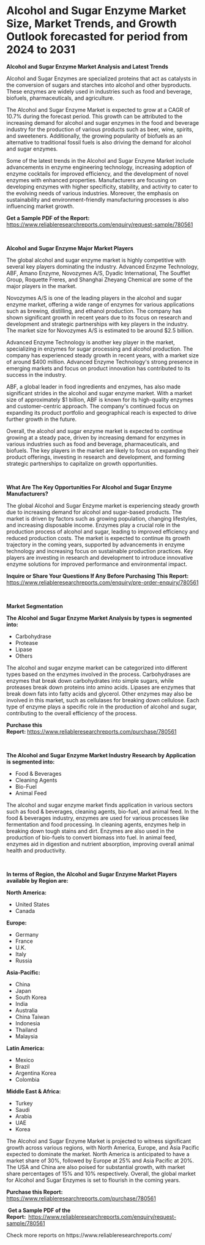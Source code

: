 <p><h1>Alcohol and Sugar Enzyme Market Size, Market Trends, and Growth Outlook forecasted for period from 2024 to 2031</h1></p><p><strong>Alcohol and Sugar Enzyme Market Analysis and Latest Trends</strong></p>
<p><p>Alcohol and Sugar Enzymes are specialized proteins that act as catalysts in the conversion of sugars and starches into alcohol and other byproducts. These enzymes are widely used in industries such as food and beverage, biofuels, pharmaceuticals, and agriculture.</p><p>The Alcohol and Sugar Enzyme Market is expected to grow at a CAGR of 10.7% during the forecast period. This growth can be attributed to the increasing demand for alcohol and sugar enzymes in the food and beverage industry for the production of various products such as beer, wine, spirits, and sweeteners. Additionally, the growing popularity of biofuels as an alternative to traditional fossil fuels is also driving the demand for alcohol and sugar enzymes.</p><p>Some of the latest trends in the Alcohol and Sugar Enzyme Market include advancements in enzyme engineering technology, increasing adoption of enzyme cocktails for improved efficiency, and the development of novel enzymes with enhanced properties. Manufacturers are focusing on developing enzymes with higher specificity, stability, and activity to cater to the evolving needs of various industries. Moreover, the emphasis on sustainability and environment-friendly manufacturing processes is also influencing market growth.</p></p>
<p><strong>Get a Sample PDF of the Report:&nbsp;</strong> <a href="https://www.reliableresearchreports.com/enquiry/request-sample/780561">https://www.reliableresearchreports.com/enquiry/request-sample/780561</a></p>
<p>&nbsp;</p>
<p><strong>Alcohol and Sugar Enzyme Major Market Players</strong></p>
<p><p>The global alcohol and sugar enzyme market is highly competitive with several key players dominating the industry. Advanced Enzyme Technology, ABF, Amano Enzyme, Novozymes A/S, Dyadic International, The Soufflet Group, Roquette Freres, and Shanghai Zheyang Chemical are some of the major players in the market.</p><p>Novozymes A/S is one of the leading players in the alcohol and sugar enzyme market, offering a wide range of enzymes for various applications such as brewing, distilling, and ethanol production. The company has shown significant growth in recent years due to its focus on research and development and strategic partnerships with key players in the industry. The market size for Novozymes A/S is estimated to be around $2.5 billion.</p><p>Advanced Enzyme Technology is another key player in the market, specializing in enzymes for sugar processing and alcohol production. The company has experienced steady growth in recent years, with a market size of around $400 million. Advanced Enzyme Technology's strong presence in emerging markets and focus on product innovation has contributed to its success in the industry.</p><p>ABF, a global leader in food ingredients and enzymes, has also made significant strides in the alcohol and sugar enzyme market. With a market size of approximately $1 billion, ABF is known for its high-quality enzymes and customer-centric approach. The company's continued focus on expanding its product portfolio and geographical reach is expected to drive further growth in the future.</p><p>Overall, the alcohol and sugar enzyme market is expected to continue growing at a steady pace, driven by increasing demand for enzymes in various industries such as food and beverage, pharmaceuticals, and biofuels. The key players in the market are likely to focus on expanding their product offerings, investing in research and development, and forming strategic partnerships to capitalize on growth opportunities.</p></p>
<p>&nbsp;</p>
<p><strong>What Are The Key Opportunities For Alcohol and Sugar Enzyme Manufacturers?</strong></p>
<p><p>The global Alcohol and Sugar Enzyme market is experiencing steady growth due to increasing demand for alcohol and sugar-based products. The market is driven by factors such as growing population, changing lifestyles, and increasing disposable income. Enzymes play a crucial role in the production process of alcohol and sugar, leading to improved efficiency and reduced production costs. The market is expected to continue its growth trajectory in the coming years, supported by advancements in enzyme technology and increasing focus on sustainable production practices. Key players are investing in research and development to introduce innovative enzyme solutions for improved performance and environmental impact.</p></p>
<p><strong>Inquire or Share Your Questions If Any Before Purchasing This Report:</strong> <a href="https://www.reliableresearchreports.com/enquiry/pre-order-enquiry/780561">https://www.reliableresearchreports.com/enquiry/pre-order-enquiry/780561</a></p>
<p>&nbsp;</p>
<p><strong>Market Segmentation</strong></p>
<p><strong>The Alcohol and Sugar Enzyme Market Analysis by types is segmented into:</strong></p>
<p><ul><li>Carbohydrase</li><li>Protease</li><li>Lipase</li><li>Others</li></ul></p>
<p><p>The alcohol and sugar enzyme market can be categorized into different types based on the enzymes involved in the process. Carbohydrases are enzymes that break down carbohydrates into simple sugars, while proteases break down proteins into amino acids. Lipases are enzymes that break down fats into fatty acids and glycerol. Other enzymes may also be involved in this market, such as cellulases for breaking down cellulose. Each type of enzyme plays a specific role in the production of alcohol and sugar, contributing to the overall efficiency of the process.</p></p>
<p><strong>Purchase this Report:&nbsp;</strong><a href="https://www.reliableresearchreports.com/purchase/780561">https://www.reliableresearchreports.com/purchase/780561</a></p>
<p>&nbsp;</p>
<p><strong>The Alcohol and Sugar Enzyme Market Industry Research by Application is segmented into:</strong></p>
<p><ul><li>Food & Beverages</li><li>Cleaning Agents</li><li>Bio-Fuel</li><li>Animal Feed</li></ul></p>
<p><p>The alcohol and sugar enzyme market finds application in various sectors such as food & beverages, cleaning agents, bio-fuel, and animal feed. In the food & beverages industry, enzymes are used for various processes like fermentation and food processing. In cleaning agents, enzymes help in breaking down tough stains and dirt. Enzymes are also used in the production of bio-fuels to convert biomass into fuel. In animal feed, enzymes aid in digestion and nutrient absorption, improving overall animal health and productivity.</p></p>
<p>&nbsp;</p>
<p><strong>In terms of Region, the Alcohol and Sugar Enzyme Market Players available by Region are:</strong></p>
<p>
    <p> <strong> North America: </strong>
        <ul>
            <li>United States</li>
            <li>Canada</li>
        </ul>
        </p> 
    <p> <strong> Europe: </strong>
        <ul>
            <li>Germany</li>
            <li>France</li>
            <li>U.K.</li>
            <li>Italy</li>
            <li>Russia</li>
        </ul>
        </p> 
    <p> <strong> Asia-Pacific: </strong>
        <ul>
            <li>China</li>
            <li>Japan</li>
            <li>South Korea</li>
            <li>India</li>
            <li>Australia</li>
            <li>China Taiwan</li>
            <li>Indonesia</li>
            <li>Thailand</li>
            <li>Malaysia</li>
        </ul>
        </p> 
    <p> <strong> Latin America: </strong>
        <ul>
            <li>Mexico</li>
            <li>Brazil</li>
            <li>Argentina Korea</li>
            <li>Colombia</li>
        </ul>
        </p> 
    <p> <strong> Middle East & Africa: </strong>
        <ul>
            <li>Turkey</li>
            <li>Saudi</li>
            <li>Arabia</li>
            <li>UAE</li>
            <li>Korea</li>
        </ul>
    </p>
    </p>
<p><p>The Alcohol and Sugar Enzyme Market is projected to witness significant growth across various regions, with North America, Europe, and Asia Pacific expected to dominate the market. North America is anticipated to have a market share of 30%, followed by Europe at 25% and Asia Pacific at 20%. The USA and China are also poised for substantial growth, with market share percentages of 15% and 10% respectively. Overall, the global market for Alcohol and Sugar Enzymes is set to flourish in the coming years.</p></p>
<p><strong>Purchase this Report: </strong><a href="https://www.reliableresearchreports.com/purchase/780561">https://www.reliableresearchreports.com/purchase/780561</a></p>
<p>&nbsp;<strong>Get a Sample PDF of the Report:&nbsp;&nbsp;</strong><a href="https://www.reliableresearchreports.com/enquiry/request-sample/780561">https://www.reliableresearchreports.com/enquiry/request-sample/780561</a></p>
<p><strong></strong></p>
<p>Check more reports on https://www.reliableresearchreports.com/</p>